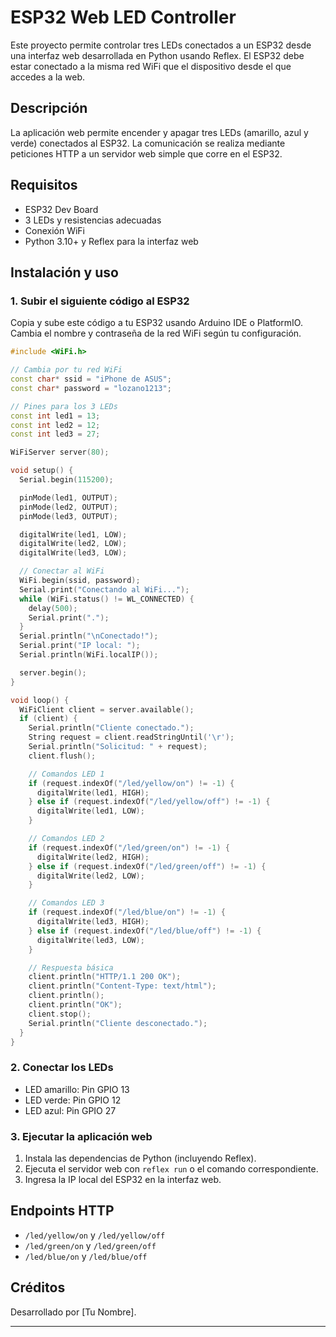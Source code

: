 # ESP32 Web LED Controller

Este proyecto permite controlar tres LEDs conectados a un ESP32 desde una interfaz web desarrollada en Python usando Reflex. El ESP32 debe estar conectado a la misma red WiFi que el dispositivo desde el que accedes a la web.

## Descripción

La aplicación web permite encender y apagar tres LEDs (amarillo, azul y verde) conectados al ESP32. La comunicación se realiza mediante peticiones HTTP a un servidor web simple que corre en el ESP32.

## Requisitos

- ESP32 Dev Board
- 3 LEDs y resistencias adecuadas
- Conexión WiFi
- Python 3.10+ y Reflex para la interfaz web

## Instalación y uso

### 1. Subir el siguiente código al ESP32

Copia y sube este código a tu ESP32 usando Arduino IDE o PlatformIO. Cambia el nombre y contraseña de la red WiFi según tu configuración.

```cpp
#include <WiFi.h>

// Cambia por tu red WiFi
const char* ssid = "iPhone de ASUS";
const char* password = "lozano1213";

// Pines para los 3 LEDs
const int led1 = 13;
const int led2 = 12;
const int led3 = 27;

WiFiServer server(80);

void setup() {
  Serial.begin(115200);

  pinMode(led1, OUTPUT);
  pinMode(led2, OUTPUT);
  pinMode(led3, OUTPUT);

  digitalWrite(led1, LOW);
  digitalWrite(led2, LOW);
  digitalWrite(led3, LOW);

  // Conectar al WiFi
  WiFi.begin(ssid, password);
  Serial.print("Conectando al WiFi...");
  while (WiFi.status() != WL_CONNECTED) {
    delay(500);
    Serial.print(".");
  }
  Serial.println("\nConectado!");
  Serial.print("IP local: ");
  Serial.println(WiFi.localIP());

  server.begin();
}

void loop() {
  WiFiClient client = server.available();
  if (client) {
    Serial.println("Cliente conectado.");
    String request = client.readStringUntil('\r');
    Serial.println("Solicitud: " + request);
    client.flush();

    // Comandos LED 1
    if (request.indexOf("/led/yellow/on") != -1) {
      digitalWrite(led1, HIGH);
    } else if (request.indexOf("/led/yellow/off") != -1) {
      digitalWrite(led1, LOW);
    }

    // Comandos LED 2
    if (request.indexOf("/led/green/on") != -1) {
      digitalWrite(led2, HIGH);
    } else if (request.indexOf("/led/green/off") != -1) {
      digitalWrite(led2, LOW);
    }

    // Comandos LED 3
    if (request.indexOf("/led/blue/on") != -1) {
      digitalWrite(led3, HIGH);
    } else if (request.indexOf("/led/blue/off") != -1) {
      digitalWrite(led3, LOW);
    }

    // Respuesta básica
    client.println("HTTP/1.1 200 OK");
    client.println("Content-Type: text/html");
    client.println();
    client.println("OK");
    client.stop();
    Serial.println("Cliente desconectado.");
  }
}
```

### 2. Conectar los LEDs

- LED amarillo: Pin GPIO 13
- LED verde: Pin GPIO 12
- LED azul: Pin GPIO 27

### 3. Ejecutar la aplicación web

1. Instala las dependencias de Python (incluyendo Reflex).
2. Ejecuta el servidor web con `reflex run` o el comando correspondiente.
3. Ingresa la IP local del ESP32 en la interfaz web.

## Endpoints HTTP

- `/led/yellow/on` y `/led/yellow/off`
- `/led/green/on` y `/led/green/off`
- `/led/blue/on` y `/led/blue/off`

## Créditos

Desarrollado por [Tu Nombre].

---
